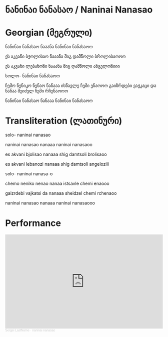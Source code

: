 # ნანინაი ნანასაო / Naninai Nanasao

# Georgian (მეგრული)

ნანინაი ნანასაო ნააანა
ნანინაი ნანასაოო

ეს აკვანი ბჟოლისაო ნააანა
შიგ დამწოლი ბროლისაოოო

ეს აკვანი ლებანოზი ნააანა
შიგ დამწოლი ანგელოზიიი

სოლო- ნანინაი ნანასაოო

ჩემო ნენიკო ნენაო ნანააა
ისწავლე ჩემი ენაოოო
გაიზრდები ვაჟკაცი და ნანაა
შეიძელ ჩემი რჩენაოოო

ნანინაი ნანასაო ნანააა
ნანინაი ნანასაოო

# Transliteration (ლათინური)

solo- naninai nanasao

naninai nanasao nanaaa
naninai nanasaoo

es akvani bjolisao nanaaa
shig damtsoli brolisaoo

es akvani lebanozi nanaaa
shig damtsoli angeloziii

solo- naninai nanasа-o

chemo neniko nenao nanaa
istsavle chemi enaooo

gaizrdebi vajkatsi da nanaaa
sheidzel chemi rchenaoo

naninai nanasao nanaaa
naninai nanasaooo

# Performance
<iframe width="100%" height="300" scrolling="no" frameborder="no" allow="autoplay" src="https://w.soundcloud.com/player/?url=https%3A//api.soundcloud.com/tracks/2077560764%3Fsecret_token%3Ds-bwMEuuE8u3j&color=%23ff5500&auto_play=false&hide_related=false&show_comments=true&show_user=true&show_reposts=false&show_teaser=true&visual=true"></iframe><div style="font-size: 10px; color: #cccccc;line-break: anywhere;word-break: normal;overflow: hidden;white-space: nowrap;text-overflow: ellipsis; font-family: Interstate,Lucida Grande,Lucida Sans Unicode,Lucida Sans,Garuda,Verdana,Tahoma,sans-serif;font-weight: 100;"><a href="https://soundcloud.com/o9xjkfdgxof2" title="Sergei LastName" target="_blank" style="color: #cccccc; text-decoration: none;">Sergei LastName</a> · <a href="https://soundcloud.com/o9xjkfdgxof2/naninai-nanasao/s-bwMEuuE8u3j" title="naninai nanasao" target="_blank" style="color: #cccccc; text-decoration: none;">naninai nanasao</a></div>
